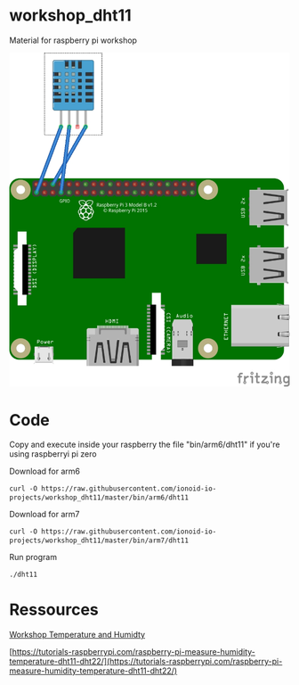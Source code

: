# workshop_dht11
Material for raspberry pi workshop

![wiring](doc/img/dht11.jpg)

# Code

Copy and execute inside your raspberry the file "bin/arm6/dht11" if you're using raspberryi pi zero

Download for arm6
```
curl -O https://raw.githubusercontent.com/ionoid-io-projects/workshop_dht11/master/bin/arm6/dht11
```

Download for arm7

```
curl -O https://raw.githubusercontent.com/ionoid-io-projects/workshop_dht11/master/bin/arm7/dht11
```

Run program
```
./dht11
```

# Ressources
[Workshop Temperature and Humidty](https://github.com/opendevices/iot.apps/tree/master/workshop-temperature-humidty-dht11-dht22)

[https://tutorials-raspberrypi.com/raspberry-pi-measure-humidity-temperature-dht11-dht22/](https://tutorials-raspberrypi.com/raspberry-pi-measure-humidity-temperature-dht11-dht22/)

